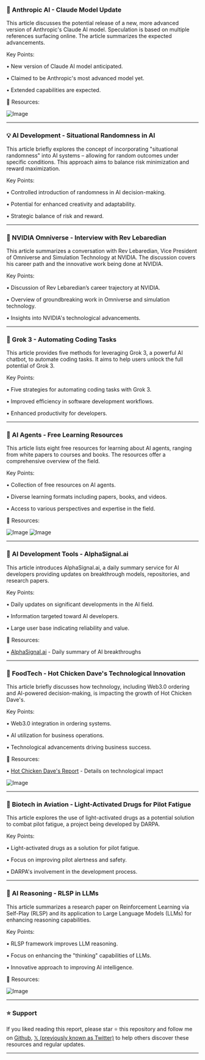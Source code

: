 ### 🤖 Anthropic AI - Claude Model Update

This article discusses the potential release of a new, more advanced version of Anthropic's Claude AI model.  Speculation is based on multiple references surfacing online.  The article summarizes the expected advancements.


Key Points:

•  New version of Claude AI model anticipated.

•  Claimed to be Anthropic's most advanced model yet.

•  Extended capabilities are expected.


🔗 Resources:

![Image](https://pbs.twimg.com/media/Gkj_vAoXwAAuUkv?format=png&name=small)


---

### 💡 AI Development - Situational Randomness in AI

This article briefly explores the concept of incorporating "situational randomness" into AI systems – allowing for random outcomes under specific conditions. This approach aims to balance risk minimization and reward maximization.


Key Points:

•  Controlled introduction of randomness in AI decision-making.

•  Potential for enhanced creativity and adaptability.

•  Strategic balance of risk and reward.


---

### 🤖 NVIDIA Omniverse - Interview with Rev Lebaredian

This article summarizes a conversation with Rev Lebaredian, Vice President of Omniverse and Simulation Technology at NVIDIA. The discussion covers his career path and the innovative work being done at NVIDIA.


Key Points:

•  Discussion of Rev Lebaredian’s career trajectory at NVIDIA.

•  Overview of groundbreaking work in Omniverse and simulation technology.

•  Insights into NVIDIA's technological advancements.


---

### 🤖 Grok 3 - Automating Coding Tasks

This article provides five methods for leveraging Grok 3, a powerful AI chatbot, to automate coding tasks.  It aims to help users unlock the full potential of Grok 3.


Key Points:

•  Five strategies for automating coding tasks with Grok 3.

•  Improved efficiency in software development workflows.

•  Enhanced productivity for developers.



---

### 🤖 AI Agents - Free Learning Resources

This article lists eight free resources for learning about AI agents, ranging from white papers to courses and books. The resources offer a comprehensive overview of the field.


Key Points:

• Collection of free resources on AI agents.

• Diverse learning formats including papers, books, and videos.

•  Access to various perspectives and expertise in the field.


🔗 Resources:

![Image](https://pbs.twimg.com/media/GkeKi3BbgAAulES?format=png&name=small)
![Image](https://pbs.twimg.com/media/GkeKjHbboAA6QfA?format=png&name=small)


---

### 🚀 AI Development Tools - AlphaSignal.ai

This article introduces AlphaSignal.ai, a daily summary service for AI developers providing updates on breakthrough models, repositories, and research papers.


Key Points:

•  Daily updates on significant developments in the AI field.

•  Information targeted toward AI developers.

•  Large user base indicating reliability and value.


🔗 Resources:

• [AlphaSignal.ai](https://AlphaSignal.ai) - Daily summary of AI breakthroughs


---

### 🤖 FoodTech - Hot Chicken Dave's Technological Innovation

This article briefly discusses how technology, including Web3.0 ordering and AI-powered decision-making, is impacting the growth of Hot Chicken Dave's.


Key Points:

•  Web3.0 integration in ordering systems.

•  AI utilization for business operations.

•  Technological advancements driving business success.


🔗 Resources:

• [Hot Chicken Dave's Report](https://ow.ly/bMtX50UHKc2) -  Details on technological impact


![Image](https://pbs.twimg.com/media/Gkj7D_TWUAAdn64?format=jpg&name=small)


---

### 🤖 Biotech in Aviation - Light-Activated Drugs for Pilot Fatigue

This article explores the use of light-activated drugs as a potential solution to combat pilot fatigue, a project being developed by DARPA.


Key Points:

•  Light-activated drugs as a solution for pilot fatigue.

•  Focus on improving pilot alertness and safety.

•  DARPA's involvement in the development process.


---

### 🤖 AI Reasoning - RLSP in LLMs

This article summarizes a research paper on Reinforcement Learning via Self-Play (RLSP) and its application to Large Language Models (LLMs) for enhancing reasoning capabilities.


Key Points:

•  RLSP framework improves LLM reasoning.

•  Focus on enhancing the "thinking" capabilities of LLMs.

•  Innovative approach to improving AI intelligence.


🔗 Resources:

![Image](https://pbs.twimg.com/media/Gkj7CbkXEAAauGk?format=png&name=small)


---

### ⭐️ Support

If you liked reading this report, please star ⭐️ this repository and follow me on [Github](https://github.com/Drix10), [𝕏 (previously known as Twitter)](https://x.com/DRIX_10_) to help others discover these resources and regular updates.

---